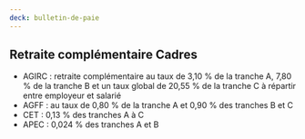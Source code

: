 ```yaml
---
deck: bulletin-de-paie
---
```


## Retraite complémentaire Cadres

* AGIRC : retraite complémentaire au taux de 3,10 % de la tranche A, 7,80 % de la tranche B et un taux global de 20,55 % de la tranche C à répartir entre employeur et salarié
* AGFF : au taux de 0,80 % de la tranche A et 0,90 % des tranches B et C
* CET : 0,13 % des tranches A à C
* APEC : 0,024 % des tranches A et B
